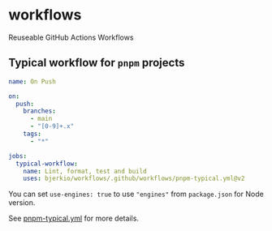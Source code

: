 # workflows

Reuseable GitHub Actions Workflows

## Typical workflow for `pnpm` projects

```yaml
name: On Push

on:
  push:
    branches:
      - main
      - "[0-9]+.x"
    tags:
      - "*"

jobs:
  typical-workflow:
    name: Lint, format, test and build
    uses: bjerkio/workflows/.github/workflows/pnpm-typical.yml@v2
```

You can set `use-engines: true` to use `"engines"` from `package.json` for Node version.

See [pnpm-typical.yml](.github/workflows/pnpm-typical.yml) for more details.
